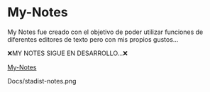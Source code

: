 # My-Notes

My Notes fue creado con el objetivo de poder utilizar funciones de diferentes editores de texto pero con mis propios gustos...

❌MY NOTES SIGUE EN DESARROLLO...❌

[My-Notes](https://my-notes-bcc.netlify.app/)


Docs/stadist-notes.png


